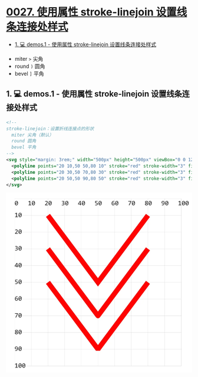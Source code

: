 # [0027. 使用属性 stroke-linejoin 设置线条连接处样式](https://github.com/Tdahuyou/TNotes.svg/tree/main/notes/0027.%20%E4%BD%BF%E7%94%A8%E5%B1%9E%E6%80%A7%20stroke-linejoin%20%E8%AE%BE%E7%BD%AE%E7%BA%BF%E6%9D%A1%E8%BF%9E%E6%8E%A5%E5%A4%84%E6%A0%B7%E5%BC%8F)

<!-- region:toc -->
- [1. 💻 demos.1 - 使用属性 stroke-linejoin 设置线条连接处样式](#1--demos1---使用属性-stroke-linejoin-设置线条连接处样式)
<!-- endregion:toc -->
- miter	`>`	尖角
- round `)` 圆角
- bevel `]`	平角

## 1. 💻 demos.1 - 使用属性 stroke-linejoin 设置线条连接处样式

```xml
<!--
stroke-linejoin：设置折线连接点的形状
  miter 尖角（默认）
  round 圆角
  bevel 平角
-->
<svg style="margin: 3rem;" width="500px" height="500px" viewBox="0 0 120 120" xmlns="http://www.w3.org/2000/svg">
  <polyline points="20 10,50 50,80 10" stroke="red" stroke-width="3" fill="none" stroke-linejoin="miter" />
  <polyline points="20 30,50 70,80 30" stroke="red" stroke-width="3" fill="none" stroke-linejoin="round" />
  <polyline points="20 50,50 90,80 50" stroke="red" stroke-width="3" fill="none" stroke-linejoin="bevel" />
</svg>
```

![](assets/2024-12-10-11-11-53.png)
